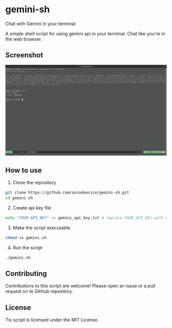 # gemini-sh 

Chat with Gemini in your terminal

A simple shell script for using gemini api in your terminal. Chat like you're in the web browser.

## Screenshot

![Screenshot](./images/screenshot.png)


## How to use

1. Clone the repository
```bash
git clone https://github.com/ascodeasice/gemini-sh.git
cd gemini-sh
```

2. Create api key file
```bash
echo "YOUR_API_KEY" >> gemini_api_key.txt # replace YOUR_API_KEY with your api key
```

3. Make the script executable
```bash
chmod +x gemini.sh
```

4. Run the script
```bash
./gemini.sh
```


## Contributing

Contributions to this script are welcome! Please open an issue or a pull request on te GitHub repository.

## License

Tis script is licensed under the MIT License.
